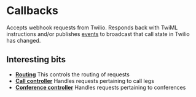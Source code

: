 # Callbacks

Accepts webhook requests from Twilio. Responds back with TwiML instructions and/or publishes [events](../events) to broadcast that call state in Twilio has changed.

## Interesting bits

- **[Routing](web/router.ex)** This controls the routing of requests
- **[Call controller](web/controllers/twilio/call_controller.ex)** Handles requests pertaining to call legs
- **[Conference controller](web/controllers/twilio/conference_controller.ex)** Handles requests pertaining to conferences
